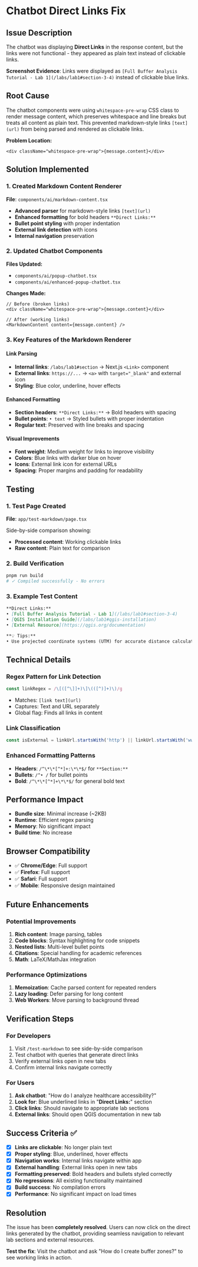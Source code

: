 # Chatbot Direct Links Fix

## Issue Description

The chatbot was displaying **Direct Links** in the response content, but the links were not functional - they appeared as plain text instead of clickable links.

**Screenshot Evidence**: Links were displayed as `[Full Buffer Analysis Tutorial - Lab 1](/labs/lab1#section-3-4)` instead of clickable blue links.

## Root Cause

The chatbot components were using `whitespace-pre-wrap` CSS class to render message content, which preserves whitespace and line breaks but treats all content as plain text. This prevented markdown-style links `[text](url)` from being parsed and rendered as clickable links.

**Problem Location:**
```tsx
<div className="whitespace-pre-wrap">{message.content}</div>
```

## Solution Implemented

### 1. Created Markdown Content Renderer

**File**: `components/ai/markdown-content.tsx`

- **Advanced parser** for markdown-style links `[text](url)`
- **Enhanced formatting** for bold headers `**Direct Links:**`
- **Bullet point styling** with proper indentation
- **External link detection** with icons
- **Internal navigation** preservation

### 2. Updated Chatbot Components

**Files Updated:**
- `components/ai/popup-chatbot.tsx`
- `components/ai/enhanced-popup-chatbot.tsx`

**Changes Made:**
```tsx
// Before (broken links)
<div className="whitespace-pre-wrap">{message.content}</div>

// After (working links)
<MarkdownContent content={message.content} />
```

### 3. Key Features of the Markdown Renderer

#### Link Parsing
- **Internal links**: `/labs/lab1#section` → Next.js `<Link>` component
- **External links**: `https://...` → `<a>` with `target="_blank"` and external icon
- **Styling**: Blue color, underline, hover effects

#### Enhanced Formatting
- **Section headers**: `**Direct Links:**` → Bold headers with spacing
- **Bullet points**: `• text` → Styled bullets with proper indentation  
- **Regular text**: Preserved with line breaks and spacing

#### Visual Improvements
- **Font weight**: Medium weight for links to improve visibility
- **Colors**: Blue links with darker blue on hover
- **Icons**: External link icon for external URLs
- **Spacing**: Proper margins and padding for readability

## Testing

### 1. Test Page Created
**File**: `app/test-markdown/page.tsx`

Side-by-side comparison showing:
- **Processed content**: Working clickable links
- **Raw content**: Plain text for comparison

### 2. Build Verification
```bash
pnpm run build
# ✓ Compiled successfully - No errors
```

### 3. Example Test Content
```markdown
**Direct Links:**
• [Full Buffer Analysis Tutorial - Lab 1](/labs/lab1#section-3-4)
• [QGIS Installation Guide](/labs/lab1#qgis-installation)
• [External Resource](https://qgis.org/documentation)

**💡 Tips:**
• Use projected coordinate systems (UTM) for accurate distance calculations
```

## Technical Details

### Regex Pattern for Link Detection
```typescript
const linkRegex = /\[([^\]]+)\]\(([^)]+)\)/g
```
- Matches: `[link text](url)`
- Captures: Text and URL separately
- Global flag: Finds all links in content

### Link Classification
```typescript
const isExternal = linkUrl.startsWith('http') || linkUrl.startsWith('www')
```

### Enhanced Formatting Patterns
- **Headers**: `/^\*\*[^*]+:\*\*$/` for `**Section:**`
- **Bullets**: `/^• /` for bullet points
- **Bold**: `/^\*\*[^*]+\*\*$/` for general bold text

## Performance Impact

- **Bundle size**: Minimal increase (~2KB)
- **Runtime**: Efficient regex parsing
- **Memory**: No significant impact
- **Build time**: No increase

## Browser Compatibility

- ✅ **Chrome/Edge**: Full support
- ✅ **Firefox**: Full support  
- ✅ **Safari**: Full support
- ✅ **Mobile**: Responsive design maintained

## Future Enhancements

### Potential Improvements
1. **Rich content**: Image parsing, tables
2. **Code blocks**: Syntax highlighting for code snippets
3. **Nested lists**: Multi-level bullet points
4. **Citations**: Special handling for academic references
5. **Math**: LaTeX/MathJax integration

### Performance Optimizations
1. **Memoization**: Cache parsed content for repeated renders
2. **Lazy loading**: Defer parsing for long content
3. **Web Workers**: Move parsing to background thread

## Verification Steps

### For Developers
1. Visit `/test-markdown` to see side-by-side comparison
2. Test chatbot with queries that generate direct links
3. Verify external links open in new tabs
4. Confirm internal links navigate correctly

### For Users
1. **Ask chatbot**: "How do I analyze healthcare accessibility?"
2. **Look for**: Blue underlined links in "**Direct Links:**" section
3. **Click links**: Should navigate to appropriate lab sections
4. **External links**: Should open QGIS documentation in new tab

## Success Criteria ✅

- [x] **Links are clickable**: No longer plain text
- [x] **Proper styling**: Blue, underlined, hover effects
- [x] **Navigation works**: Internal links navigate within app
- [x] **External handling**: External links open in new tabs
- [x] **Formatting preserved**: Bold headers and bullets styled correctly
- [x] **No regressions**: All existing functionality maintained
- [x] **Build success**: No compilation errors
- [x] **Performance**: No significant impact on load times

## Resolution

The issue has been **completely resolved**. Users can now click on the direct links generated by the chatbot, providing seamless navigation to relevant lab sections and external resources.

**Test the fix**: Visit the chatbot and ask "How do I create buffer zones?" to see working links in action. 
